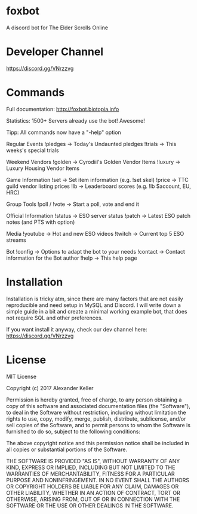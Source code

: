 

# foxbot

A discord bot for The Elder Scrolls Online

# Developer Channel

https://discord.gg/VNrzzvg

# Commands

Full documentation: http://foxbot.biotopia.info

Statistics: 1500+ Servers already use the bot! Awesome!

Tipp: All commands now have a "-help" option

Regular Events
!pledges -> Today's Undaunted pledges
!trials -> This weeks's special trials

Weekend Vendors
!golden -> Cyrodiil's Golden Vendor Items
!luxury -> Luxury Housing Vendor Items

Game Information
!set -> Set item information (e.g. !set skel)
!price -> TTC guild vendor listing prices
!lb -> Leaderboard scores (e.g. !lb $account, EU, HRC)

Group Tools
!poll / !vote -> Start a poll, vote and end it

Official Information
!status -> ESO server status
!patch -> Latest ESO patch notes (and PTS with option)

Media
!youtube -> Hot and new ESO videos
!twitch -> Current top 5 ESO streams

Bot
!config -> Options to adapt the bot to your needs
!contact -> Contact information for the Bot author
!help -> This help page

# Installation

Installation is tricky atm, since there are many factors that are not easily reproducible and need setup in MySQL and Discord. I will write down a simple guide in a bit and create a minimal working example bot, that does not require SQL and other preferences. 

If you want install it anyway, check our dev channel here: https://discord.gg/VNrzzvg

# License

MIT License

Copyright (c) 2017 Alexander Keller

Permission is hereby granted, free of charge, to any person obtaining a copy
of this software and associated documentation files (the "Software"), to deal
in the Software without restriction, including without limitation the rights
to use, copy, modify, merge, publish, distribute, sublicense, and/or sell
copies of the Software, and to permit persons to whom the Software is
furnished to do so, subject to the following conditions:

The above copyright notice and this permission notice shall be included in all
copies or substantial portions of the Software.

THE SOFTWARE IS PROVIDED "AS IS", WITHOUT WARRANTY OF ANY KIND, EXPRESS OR
IMPLIED, INCLUDING BUT NOT LIMITED TO THE WARRANTIES OF MERCHANTABILITY,
FITNESS FOR A PARTICULAR PURPOSE AND NONINFRINGEMENT. IN NO EVENT SHALL THE
AUTHORS OR COPYRIGHT HOLDERS BE LIABLE FOR ANY CLAIM, DAMAGES OR OTHER
LIABILITY, WHETHER IN AN ACTION OF CONTRACT, TORT OR OTHERWISE, ARISING FROM,
OUT OF OR IN CONNECTION WITH THE SOFTWARE OR THE USE OR OTHER DEALINGS IN THE
SOFTWARE.
